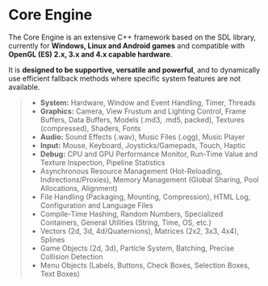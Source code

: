 # Core Engine

The Core Engine is an extensive C++ framework based on the SDL library, currently for **Windows, Linux and Android games** and compatible with **OpenGL (ES) 2.x, 3.x and 4.x capable hardware**.

It is **designed to be supportive, versatile and powerful**, and to dynamically use efficient fallback methods where specific system features are not available.

> - **System:** Hardware, Window and Event Handling, Timer, Threads
> - **Graphics:** Camera, View Frustum and Lighting Control, Frame Buffers, Data Buffers, Models (.md3, .md5, packed), Textures (compressed), Shaders, Fonts
> - **Audio:** Sound Effects (.wav), Music Files (.ogg), Music Player
> - **Input:** Mouse, Keyboard, Joysticks/Gamepads, Touch, Haptic
> - **Debug:** CPU and GPU Performance Monitor, Run-Time Value and Texture Inspection, Pipeline Statistics
> - Asynchronous Resource Management (Hot-Reloading, Indirections/Proxies), Memory Management (Global Sharing, Pool Allocations, Alignment)
> - File Handling (Packaging, Mounting, Compression), HTML Log, Configuration and Language Files
> - Compile-Time Hashing, Random Numbers, Specialized Containers, General Utilities (String, Time, OS, etc.)
> - Vectors (2d, 3d, 4d/Quaternions), Matrices (2x2, 3x3, 4x4), Splines
> - Game Objects (2d, 3d), Particle System, Batching, Precise Collision Detection
> - Menu Objects (Labels, Buttons, Check Boxes, Selection Boxes, Text Boxes)
